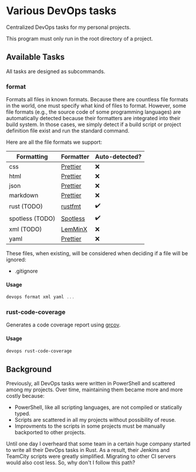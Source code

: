 # Various DevOps tasks

Centralized DevOps tasks for my personal projects.

This program must only run in the root directory of a project.

## Available Tasks

All tasks are designed as subcommands.

### format

Formats all files in known formats.
Because there are countless file formats in the world, one must specify what kind of files to format.
However, some file formats (e.g., the source code of some programming languages) are automatically detected because their formatters are integrated into their build system.
In those cases, we simply detect if a build script or project definition file exist and run the standard command.

Here are all the file formats we support:

| Formatting      | Formatter                                       | Auto-detected? |
| --------------- | ----------------------------------------------- | -------------- |
| css             | [Prettier](https://prettier.io)                 | ❌            |
| html            | [Prettier](https://prettier.io)                 | ❌            |
| json            | [Prettier](https://prettier.io)                 | ❌            |
| markdown        | [Prettier](https://prettier.io)                 | ❌            |
| rust (TODO)     | [rustfmt](https://github.com/rust-lang/rustfmt) | ✔️            |
| spotless (TODO) | [Spotless](https://github.com/diffplug/spotles) | ✔️            |
| xml (TODO)      | [LemMinX](https://github.com/eclipse/lemminx)   | ❌            |
| yaml            | [Prettier](https://prettier.io)                 | ❌            |

These files, when existing, will be considered when deciding if a file will be ignored:

* .gitignore

#### Usage

```powershell
devops format xml yaml ...
```

### rust-code-coverage

Generates a code coverage report using [grcov](https://github.com/mozilla/grcov).

#### Usage

```powershell
devops rust-code-coverage
```

## Background

Previously, all DevOps tasks were written in PowerShell and scattered among my projects.
Over time, maintaining them became more and more costly because:

* PowerShell, like all scripting languages, are not compiled or statically typed.
* Scripts are scattered in all my projects without possibility of reuse.
* Improvments to the scripts in some projects must be manually backported to other projects.

Until one day I overheard that some team in a certain huge company started to write all their DevOps tasks in Rust.
As a result, their Jenkins and TeamCity scripts were greatly simplified.
Migrating to other CI servers would also cost less.
So, why don't I follow this path?
